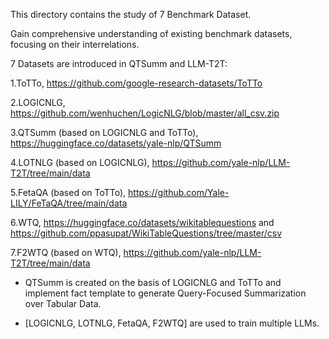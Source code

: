 This directory contains the study of 7 Benchmark Dataset.

Gain comprehensive understanding of existing benchmark datasets, focusing on their interrelations.

7 Datasets are introduced in QTSumm and LLM-T2T:

1.ToTTo, https://github.com/google-research-datasets/ToTTo

2.LOGICNLG, https://github.com/wenhuchen/LogicNLG/blob/master/all_csv.zip

3.QTSumm (based on LOGICNLG and ToTTo), https://huggingface.co/datasets/yale-nlp/QTSumm

4.LOTNLG (based on LOGICNLG), https://github.com/yale-nlp/LLM-T2T/tree/main/data

5.FetaQA (based on ToTTo), https://github.com/Yale-LILY/FeTaQA/tree/main/data

6.WTQ, https://huggingface.co/datasets/wikitablequestions and https://github.com/ppasupat/WikiTableQuestions/tree/master/csv

7.F2WTQ (based on WTQ), https://github.com/yale-nlp/LLM-T2T/tree/main/data

- QTSumm is created on the basis of LOGICNLG and ToTTo and implement fact template to generate Query-Focused Summarization over Tabular Data.

- [LOGICNLG, LOTNLG, FetaQA, F2WTQ] are used to train multiple LLMs.